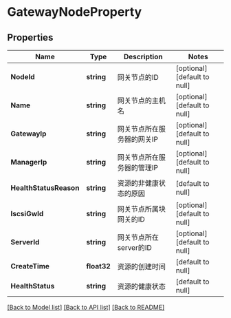 # GatewayNodeProperty

## Properties
Name | Type | Description | Notes
------------ | ------------- | ------------- | -------------
**NodeId** | **string** | 网关节点的ID | [optional] [default to null]
**Name** | **string** | 网关节点的主机名 | [optional] [default to null]
**GatewayIp** | **string** | 网关节点所在服务器的网关IP | [optional] [default to null]
**ManagerIp** | **string** | 网关节点所在服务器的管理IP | [optional] [default to null]
**HealthStatusReason** | **string** | 资源的非健康状态的原因 | [default to null]
**IscsiGwId** | **string** | 网关节点所属块网关的ID | [optional] [default to null]
**ServerId** | **string** | 网关节点所在server的ID | [optional] [default to null]
**CreateTime** | **float32** | 资源的创建时间 | [default to null]
**HealthStatus** | **string** | 资源的健康状态 | [default to null]

[[Back to Model list]](../README.md#documentation-for-models) [[Back to API list]](../README.md#documentation-for-api-endpoints) [[Back to README]](../README.md)


